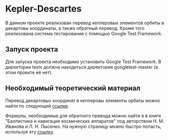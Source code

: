# Kepler-Descartes

В данном проекте реализован перевод кеплеровых элементов орбиты в декартовы координаты, а также обратный перевод. Кроме того реализована система тестирования с помощью Google Test Framework.

## Запуск проекта

Для запуска проекта необходимо установить Google Test Framework. В директории tests должна находиться директория googletest-master (в этом проекте её нет).

## Необходимый теоретический материал

Перевод декартовых координат в кеплеровы элементы орбиты можно найти по следующей [ссылке](https://downloads.rene-schwarz.com/download/M002-Cartesian_State_Vectors_to_Keplerian_Orbit_Elements.pdf).

Формулы, необходимые для обратного превода можно найти в в книге "Баллистика и навигация космических аппаратов" под авторством Н. М. Иванова и Л. Н. Лысенко. На нужную страницу можно быстро попасть, используя эту [ссылку](http://www.walkinspace.ru/blog/2010-12-03-299). 
